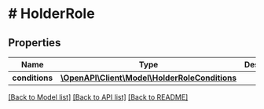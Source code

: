 # # HolderRole

## Properties

Name | Type | Description | Notes
------------ | ------------- | ------------- | -------------
**conditions** | [**\OpenAPI\Client\Model\HolderRoleConditions**](HolderRoleConditions.md) |  | [optional]

[[Back to Model list]](../../README.md#models) [[Back to API list]](../../README.md#endpoints) [[Back to README]](../../README.md)
